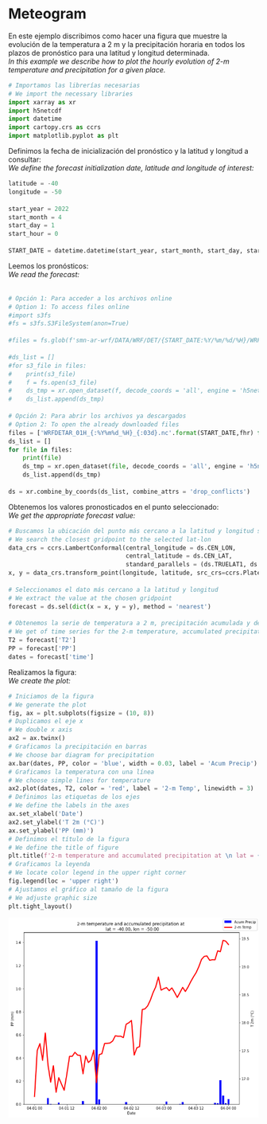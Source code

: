 # Meteogram

En este ejemplo discribimos como hacer una figura que muestre la evolución de la temperatura a 2 m y la precipitación horaria en todos los plazos de pronóstico para una latitud y longitud determinada.<br />
*In this example we describe how to plot the hourly evolution of 2-m temperature and precipitation for a given place.*


```python
# Importamos las librerías necesarias
# We import the necessary libraries
import xarray as xr
import h5netcdf
import datetime
import cartopy.crs as ccrs
import matplotlib.pyplot as plt
```

Definimos la fecha de inicialización del pronóstico y la latitud y longitud a consultar:<br />
*We define the forecast initialization date, latitude and longitude of interest:*


```python
latitude = -40
longitude = -50

start_year = 2022
start_month = 4
start_day = 1
start_hour = 0

START_DATE = datetime.datetime(start_year, start_month, start_day, start_hour)
```

Leemos los pronósticos: <br />
*We read the forecast:*


```python

# Opción 1: Para acceder a los archivos online
# Option 1: To access files online
#import s3fs
#fs = s3fs.S3FileSystem(anon=True)

#files = fs.glob(f'smn-ar-wrf/DATA/WRF/DET/{START_DATE:%Y/%m/%d/%H}/WRFDETAR_01H_{START_DATE:%Y%m%d_%H}_*.nc')

#ds_list = []
#for s3_file in files:
#    print(s3_file)
#    f = fs.open(s3_file)
#    ds_tmp = xr.open_dataset(f, decode_coords = 'all', engine = 'h5netcdf')
#    ds_list.append(ds_tmp)

# Opción 2: Para abrir los archivos ya descargados
# Option 2: To open the already downloaded files
files = ['WRFDETAR_01H_{:%Y%m%d_%H}_{:03d}.nc'.format(START_DATE,fhr) for fhr in range(0, 73)]
ds_list = []
for file in files:
    print(file)
    ds_tmp = xr.open_dataset(file, decode_coords = 'all', engine = 'h5netcdf')
    ds_list.append(ds_tmp)

ds = xr.combine_by_coords(ds_list, combine_attrs = 'drop_conflicts')

```

Obtenemos los valores pronosticados en el punto seleccionado:<br />
*We get the appropriate forecast value:*


```python
# Buscamos la ubicación del punto más cercano a la latitud y longitud solicitada
# We search the closest gridpoint to the selected lat-lon 
data_crs = ccrs.LambertConformal(central_longitude = ds.CEN_LON, 
                                 central_latitude = ds.CEN_LAT, 
                                 standard_parallels = (ds.TRUELAT1, ds.TRUELAT2))
x, y = data_crs.transform_point(longitude, latitude, src_crs=ccrs.PlateCarree())

# Seleccionamos el dato más cercano a la latitud y longitud
# We extract the value at the chosen gridpoint
forecast = ds.sel(dict(x = x, y = y), method = 'nearest')

# Obtenemos la serie de temperatura a 2 m, precipitación acumulada y de fechas
# We get of time series for the 2-m temperature, accumulated precipitation and dates
T2 = forecast['T2']
PP = forecast['PP']
dates = forecast['time']
```

Realizamos la figura:<br /> 
*We create the plot:*


```python
# Iniciamos de la figura
# We generate the plot
fig, ax = plt.subplots(figsize = (10, 8))
# Duplicamos el eje x
# We double x axis
ax2 = ax.twinx()
# Graficamos la precipitación en barras
# We choose bar diagram for precipitation 
ax.bar(dates, PP, color = 'blue', width = 0.03, label = 'Acum Precip')
# Graficamos la temperatura con una línea
# We choose simple lines for temperature
ax2.plot(dates, T2, color = 'red', label = '2-m Temp', linewidth = 3)
# Definimos las etiquetas de los ejes
# We define the labels in the axes 
ax.set_xlabel('Date')
ax2.set_ylabel('T 2m (°C)')
ax.set_ylabel('PP (mm)')
# Definimos el título de la figura
# We define the title of figure
plt.title(f'2-m temperature and accumulated precipitation at \n lat = {latitude:0.2f}, lon = {longitude:0.2f}')
# Graficamos la leyenda
# We locate color legend in the upper right corner 
fig.legend(loc = 'upper right')
# Ajustamos el gráfico al tamaño de la figura
# We adjuste graphic size
plt.tight_layout()
```


    
![png](figuras/Meteograma_bilingue_10_0.png)
    

